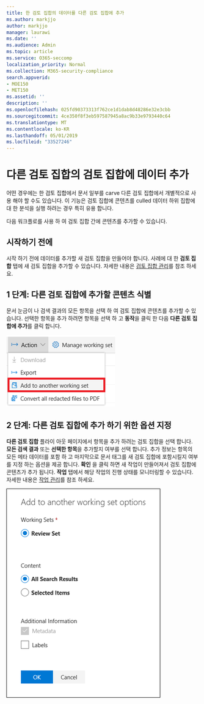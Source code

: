 ```yaml
---
title: 한 검토 집합의 데이터를 다른 검토 집합에 추가
ms.author: markjjo
author: markjjo
manager: laurawi
ms.date: ''
ms.audience: Admin
ms.topic: article
ms.service: O365-seccomp
localization_priority: Normal
ms.collection: M365-security-compliance
search.appverid:
- MOE150
- MET150
ms.assetid: ''
description: ''
ms.openlocfilehash: 025fd90373313f762ce1d1dab8d48286e32e3cbb
ms.sourcegitcommit: 4ce350f8f3eb597587945a8ac9b33e9793440c64
ms.translationtype: MT
ms.contentlocale: ko-KR
ms.lasthandoff: 05/01/2019
ms.locfileid: "33527246"
---
```

# <a name="add-data-to-a-review-set-from-another-review-set"></a>다른 검토 집합의 검토 집합에 데이터 추가

어떤 경우에는 한 검토 집합에서 문서 일부를 carve 다른 검토 집합에서 개별적으로 사용 해야 할 수도 있습니다.  이 기능은 검토 집합에 콘텐츠를 culled 데이터 하위 집합에 대 한 분석을 실행 하려는 경우 특히 유용 합니다.

다음 워크플로를 사용 하 여 검토 집합 간에 콘텐츠를 추가할 수 있습니다.

## <a name="before-you-begin"></a>시작하기 전에

시작 하기 전에 데이터를 추가할 새 검토 집합을 만들어야 합니다.  사례에 대 한 **검토 집합** 탭에 새 검토 집합을 추가할 수 있습니다. 자세한 내용은 [검토 집합 관리](managing-review-sets.md)를 참조 하세요.

## <a name="step-1-identify-content-to-add-to-another-review-set"></a>1 단계: 다른 검토 집합에 추가할 콘텐츠 식별

문서 눈금이 나 검색 결과의 모든 항목을 선택 하 여 검토 집합에 콘텐츠를 추가할 수 있습니다.  선택한 항목을 추가 하려면 항목을 선택 하 고 **동작**을 클릭 한 다음 **다른 검토 집합에 추가**를 클릭 합니다.

![다른 검토 집합에 추가](../media/64f2a4d4-eba3-4ab3-a3ba-d519feea3142.png)

## <a name="step-2-specify-options-for-adding-to-another-review-set"></a>2 단계: 다른 검토 집합에 추가 하기 위한 옵션 지정

**다른 검토 집합** 플라이 아웃 페이지에서 항목을 추가 하려는 검토 집합을 선택 합니다. **모든 검색 결과** 또는 **선택한 항목**을 추가할지 여부를 선택 합니다.  추가 정보는 항목의 모든 메타 데이터를 포함 하 고 마지막으로 문서 태그를 새 검토 집합에 포함시킬지 여부를 지정 하는 옵션을 제공 합니다.  **확인** 을 클릭 하면 새 작업이 만들어져서 검토 집합에 콘텐츠가 추가 됩니다. **작업** 탭에서 해당 작업의 진행 상태를 모니터링할 수 있습니다. 자세한 내용은 [작업 관리](managing-jobs-ediscovery20.md)를 참조 하세요.

![다른 검토 집합에 추가](../media/6440ee44-68fd-44d7-b43a-3a477345525c.png)
